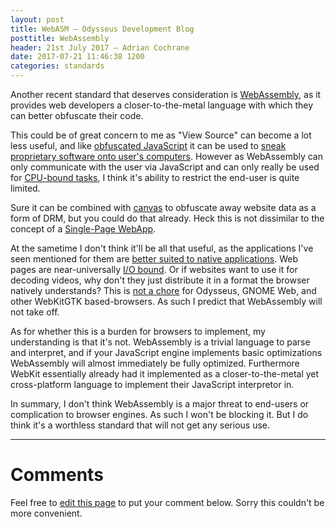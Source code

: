 ```yaml
---
layout: post
title: WebASM — Odysseus Development Blog
posttitle: WebAssembly
header: 21st July 2017 — Adrian Cochrane
date: 2017-07-21 11:46:38 1200
categories: standards
---
```


Another recent standard that deserves consideration is [WebAssembly](https://developer.mozilla.org/en-US/docs/WebAssembly), as it provides web developers a closer-to-the-metal language with which they can better obfuscate their code. 

This could be of great concern to me as "View Source" can become a lot less useful, and like [obfuscated JavaScript](https://javascript-minifier.com/) it can be used to [sneak proprietary software onto user's computers](https://www.gnu.org/philosophy/javascript-trap.html). However as WebAssembly can only communicate with the user via JavaScript and can only really be used for [CPU-bound tasks](https://en.wikipedia.org/wiki/CPU-bound), I think it's ability to restrict the end-user is quite limited.

Sure it can be combined with [canvas](http://html5doctor.com/element-index/#canvas) to obfuscate away website data as a form of DRM, but you could do that already. Heck this is not dissimilar to the concept of a [Single-Page WebApp](https://en.wikipedia.org/wiki/Single-page_application). 

At the sametime I don't think it'll be all that useful, as the applications I've seen mentioned for them are [better suited to native applications](https://ar.al/notes/the-documents-to-applications-continuum/). Web pages are near-universally [I/O bound](https://en.wikipedia.org/wiki/I/O_bound). Or if websites want to use it for decoding videos, why don't they just distribute it in a format the browser natively understands? This is [not a chore](https://gstreamer.freedesktop.org/documentation/plugins.html) for Odysseus, GNOME Web, and other WebKitGTK based-browsers. As such I predict that WebAssembly will not take off. 

As for whether this is a burden for browsers to implement, my understanding is that it's not. WebAssembly is a trivial language to parse and interpret, and if your JavaScript engine implements basic optimizations WebAssembly will almost immediately be fully optimized. Furthermore WebKit essentially already had it implemented as a closer-to-the-metal yet cross-platform language to implement their JavaScript interpretor in. 

In summary, I don't think WebAssembly is a major threat to end-users or complication to browser engines. As such I won't be blocking it. But I do think it's a worthless standard that will not get any serious use. 

---

# Comments 

Feel free to [edit this page](https://github.com/alcinnz/Odysseus/edit/gh-pages/_posts/2017-07-21-webassembly.md) to put your comment below. Sorry this couldn't be more convenient.
